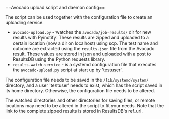 ==Avocado upload script and daemon config==

The script can be used together with the configuration file to create an uploading service.

* ```avocado-upload.py``` - watches the ```avocado/job-results/``` dir for new results with 
  Pyinotify. These results are zipped and uploaded to a certain location (now a dir on localhost) 
  using scp. The test name and outcome are extracted using the ```results.json``` file from 
  the Avocado result. These values are stored in json and uploaded with a post to ResultsDB 
  using the Python requests library.
* ```results-watch.service``` - is a systemd configuration file that executes the 
  ```avocado-upload.py``` script at start up by 'testuser'.
  
The configuration file needs to be saved in the ```/lib/systemd/system/``` directory, and a 
user 'testuser' needs to exist, which has the script saved in its home directory. Otherwise, 
the configuration file needs to be altered.

The watched directories and other directories for saving files, or remote locations may need 
to be altered in the script to fit your needs. Note that the link to the complete zipped results 
is stored in ResultsDB's ref_url.
